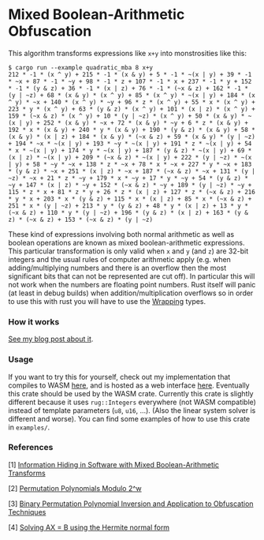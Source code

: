 # Mixed Boolean-Arithmetic Obfuscation

This algorithm transforms expressions like `x+y` into monstrosities like this:

```
$ cargo run --example quadratic_mba 8 x+y
212 * -1 * (x ^ y) + 215 * -1 * (x & y) + 5 * -1 * ~(x | y) + 39 * -1 * ~x + 87 * -1 * ~y + 98 * -1 * z + 107 * -1 * x + 237 * -1 * y + 152 * -1 * (y & z) + 36 * -1 * (x | z) + 76 * -1 * (~x & z) + 162 * -1 * (y | ~z) + 68 * (x & y) * (x ^ y) + 85 * (x ^ y) * ~(x | y) + 184 * (x ^ y) * ~x + 140 * (x ^ y) * ~y + 96 * z * (x ^ y) + 55 * x * (x ^ y) + 223 * y * (x ^ y) + 63 * (y & z) * (x ^ y) + 101 * (x | z) * (x ^ y) + 159 * (~x & z) * (x ^ y) + 10 * (y | ~z) * (x ^ y) + 50 * (x & y) * ~(x | y) + 252 * (x & y) * ~x + 72 * (x & y) * ~y + 6 * z * (x & y) + 192 * x * (x & y) + 240 * y * (x & y) + 190 * (y & z) * (x & y) + 58 * (x & y) * (x | z) + 184 * (x & y) * (~x & z) + 59 * (x & y) * (y | ~z) + 194 * ~x * ~(x | y) + 193 * ~y * ~(x | y) + 191 * z * ~(x | y) + 54 * x * ~(x | y) + 174 * y * ~(x | y) + 187 * (y & z) * ~(x | y) + 69 * (x | z) * ~(x | y) + 209 * (~x & z) * ~(x | y) + 222 * (y | ~z) * ~(x | y) + 58 * ~y * ~x + 138 * z * ~x + 78 * x * ~x + 227 * y * ~x + 183 * (y & z) * ~x + 251 * (x | z) * ~x + 187 * (~x & z) * ~x + 131 * (y | ~z) * ~x + 21 * z * ~y + 179 * x * ~y + 17 * y * ~y + 54 * (y & z) * ~y + 147 * (x | z) * ~y + 152 * (~x & z) * ~y + 189 * (y | ~z) * ~y + 115 * z * x + 81 * z * y + 26 * z * (x | z) + 127 * z * (~x & z) + 216 * y * x + 203 * x * (y & z) + 115 * x * (x | z) + 85 * x * (~x & z) + 251 * x * (y | ~z) + 213 * y * (y & z) + 48 * y * (x | z) + 13 * y * (~x & z) + 110 * y * (y | ~z) + 196 * (y & z) * (x | z) + 163 * (y & z) * (~x & z) + 153 * (~x & z) * (y | ~z)
```

These kind of expressions involving both normal arithmetic as well as boolean operations are known as mixed boolean-arithmetic expressions.
This particular transformation is only valid when `x` and `y` (and `z`) are 32-bit integers and the usual rules of computer arithmetic apply (e.g. when adding/multiplying numbers and there is an overflow then the most significant bits that can not be represented are cut off).
In particular this will not work when the numbers are floating point numbers.
Rust itself will panic (at least in debug builds) when addition/multiplication overflows so in order to use this with rust you will have to use the [Wrapping](https://doc.rust-lang.org/std/num/struct.Wrapping.html) types.

### How it works
[See my blog post about it](https://plzin.github.io/posts/mba).

### Usage
If you want to try this for yourself, check out my implementation that compiles to WASM
[here](https://github.com/plzin/mba-wasm), and is hosted as a web interface
[here](https://plzin.github.io/mba-wasm/).
Eventually this crate should be used by the WASM crate.
Currently this crate is slightly different because it uses `rug::Integers` everywhere
(not WASM compatible) instead of template parameters (`u8`, `u16`, ...).
(Also the linear system solver is different and worse).
You can find some examples of how to use this crate in `examples/`.

### References
\[1\] [Information Hiding in Software with Mixed Boolean-Arithmetic Transforms](https://link.springer.com/chapter/10.1007/978-3-540-77535-5_5)

\[2\] [Permutation Polynomials Modulo 2^w](https://doi.org/10.1006/ffta.2000.0282)

\[3\] [Binary Permutation Polynomial Inversion and Application to Obfuscation Techniques](https://dl.acm.org/doi/10.1145/2995306.2995310)

\[4\] [Solving AX = B using the Hermite normal form](http://www.numbertheory.org/PDFS/ax=b.pdf)